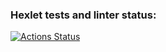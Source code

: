 ### Hexlet tests and linter status:
[![Actions Status](https://github.com/Aljustal/java-project-lvl1/workflows/hexlet-check/badge.svg)](https://github.com/Aljustal/java-project-lvl1/actions)